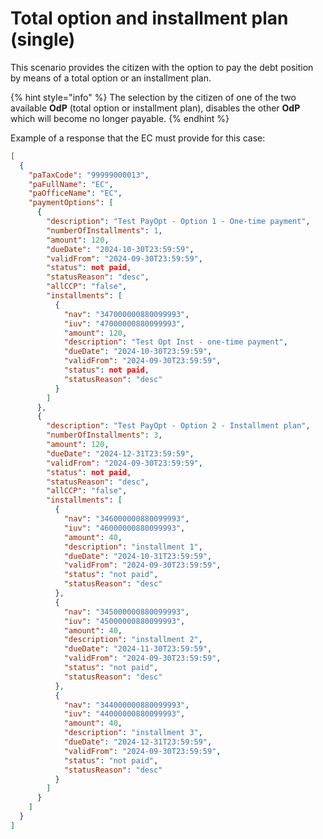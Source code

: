 # Total option and installment plan (single)

This scenario provides the citizen with the option to pay the debt position by means of a total option or an installment plan.

{% hint style="info" %} The selection by the citizen of one of the two available **OdP** (total option or installment plan), disables the other **OdP** which will become no longer payable. {% endhint %}

Example of a response that the EC must provide for this case:

```json
[
  {
    "paTaxCode": "99999000013",
    "paFullName": "EC",
    "paOfficeName": "EC",
    "paymentOptions": [
      {
        "description": "Test PayOpt - Option 1 - One-time payment",
        "numberOfInstallments": 1,
        "amount": 120,
        "dueDate": "2024-10-30T23:59:59",
        "validFrom": "2024-09-30T23:59:59",
        "status": not paid,
        "statusReason": "desc",
        "allCCP": "false",
        "installments": [
          {
            "nav": "347000000880099993",
            "iuv": "47000000880099993",
            "amount": 120,
            "description": "Test Opt Inst - one-time payment",
            "dueDate": "2024-10-30T23:59:59",
            "validFrom": "2024-09-30T23:59:59",
            "status": not paid,
            "statusReason": "desc"
          }
        ]
      },
      {
        "description": "Test PayOpt - Option 2 - Installment plan",
        "numberOfInstallments": 3,
        "amount": 120,
        "dueDate": "2024-12-31T23:59:59",
        "validFrom": "2024-09-30T23:59:59",
        "status": not paid,
        "statusReason": "desc",
        "allCCP": "false",
        "installments": [
          {
            "nav": "346000000880099993",
            "iuv": "46000000880099993",
            "amount": 40,
            "description": "installment 1",
            "dueDate": "2024-10-31T23:59:59",
            "validFrom": "2024-09-30T23:59:59",
            "status": "not paid",
            "statusReason": "desc"
          },
          {
            "nav": "345000000880099993",
            "iuv": "45000000880099993",
            "amount": 40,
            "description": "installment 2",
            "dueDate": "2024-11-30T23:59:59",
            "validFrom": "2024-09-30T23:59:59",
            "status": "not paid",
            "statusReason": "desc"
          },
          {
            "nav": "344000000880099993",
            "iuv": "44000000880099993",
            "amount": 40,
            "description": "installment 3",
            "dueDate": "2024-12-31T23:59:59",
            "validFrom": "2024-09-30T23:59:59",
            "status": "not paid",
            "statusReason": "desc"
          }
        ]
      }
    ]
  }
]

```
